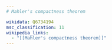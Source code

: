 ```yaml
---
# Mahler's compactness theorem

wikidata: Q6734194
msc_classification: 11
wikipedia_links:
  - "[[Mahler's compactness theorem]]"
---
```

